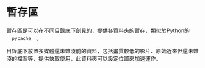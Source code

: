 暫存區
===
暫存區是可以在不同目錄底下創見的，提供各資料夾的暫存，類似於Python的`__pycache__`。

目錄底下放置多媒體還未雜湊前的資料，包括畫質較低的影片、原始近來但還未雜湊的檔案等，提供快取使用，此資料夾可以設定位置來加速運作。
